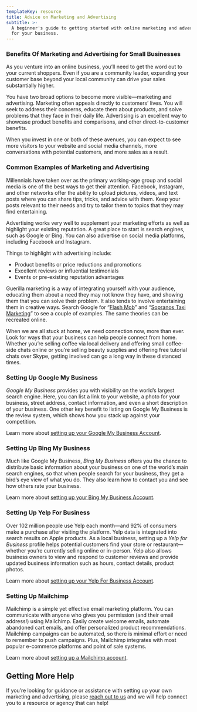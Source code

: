 ```yaml
---
templateKey: resource
title: Advice on Marketing and Advertising
subtitle: >-
  A beginner's guide to getting started with online marketing and advertising
  for your business.
---
```


### Benefits Of Marketing and Advertising for Small Businesses
As you venture into an online business, you’ll need to get the word out to your 
current shoppers. Even if you are a community leader, expanding your customer 
base beyond your local community can drive your sales substantially higher.

You have two broad options to become more visible&mdash;marketing and advertising. 
Marketing often appeals directly to customers’ lives. You will seek to address 
their concerns, educate them about products, and solve problems that they face in 
their daily life. Advertising is an excellent way to showcase product benefits 
and comparisons, and other direct-to-customer benefits. 

When you invest in one or both of these avenues, you can expect to see more 
visitors to your website and social media channels, more conversations with 
potential customers, and more sales as a result. 

### Common Examples of Marketing and Advertising 
Millennials have taken over as the primary working-age group and social 
media is one of the best ways to get their attention. Facebook, Instagram, and 
other networks offer the ability to upload pictures, videos, and text posts 
where you can share tips, tricks, and advice with them. Keep your posts 
relevant to their needs and try to tailor them to topics that they may find 
entertaining. 

Advertising works very well to supplement your marketing efforts as well as 
highlight your existing reputation. A great place to start is search engines, such
as Google or Bing. You can also advertise on social media platforms, including Facebook
and Instagram.

Things to highlight with advertising include:
- Product benefits or price reductions and promotions
- Excellent reviews or influential testimonials
- Events or pre-existing reputation advantages 

Guerilla marketing is a way of integrating yourself with your audience, educating 
them about a need they may not know they have, and showing them that you can 
solve their problem. It also tends to involve entertaining them in creative ways. 
Search Google for “[Flash Mob](https://www.delnext.com/blog/en/most-famous-flash-mobs/)” 
and “[Sopranos Taxi Marketing](http://ta-guerillamarketing.blogspot.com/2011/01/sopranos-dead-mafia-in-cab.html)” 
to see a couple of examples. The same theories can be recreated online.

When we are all stuck at home, we need connection now, more than ever. Look for 
ways that your business can help people connect from home. Whether you’re selling 
coffee via local delivery and offering small coffee-side chats online or you’re 
selling beauty supplies and offering free tutorial chats over Skype, getting 
involved can go a long way in these distanced times. 

### Setting Up Google My Business
_Google My Business_ provides you with visibility on the world’s largest 
search engine. Here, you can list a link to your website, a photo for your 
business, street address, contact information, and even a short description 
of your business. One other key benefit to listing on Google My Business 
is the review system, which shows how you stack up against your competition.

Learn more about [setting up your Google My Business Account](https://support.google.com/business/answer/6300717?hl=en).

### Setting Up Bing My Business
Much like Google My Business, _Bing My Business_ offers you the chance to 
distribute basic information about your business on one of the world’s main 
search engines, so that when people search for your business, they get a 
bird’s eye view of what you do. They also learn how to contact you and see 
how others rate your business. 

Learn more about [setting up your Bing My Business Account](https://synup.com/how-to/claim-add-business-to-bing/).

### Setting Up Yelp For Business
Over 102 million people use Yelp each month&mdash;and 92% of consumers make a 
purchase after visiting the platform. Yelp data is integrated into search results 
on Apple products. As a local business, setting up a _Yelp for Business_ profile 
helps potential customers find your store or restaurant&mdash;whether you’re 
currently selling online or in-person. Yelp also allows business owners to view 
and respond to customer reviews and provide updated business information such 
as hours, contact details, product photos.

Learn more about [setting up your Yelp For Business Account](https://www.yelp-support.com/article/How-do-I-claim-a-business-page?l=en_US).

### Setting Up Mailchimp
Mailchimp is a simple yet effective email marketing platform. You can communicate 
with anyone who gives you permission (and their email address!) using Mailchimp. 
Easily create welcome emails, automate abandoned cart emails, and offer personalized 
product recommendations. Mailchimp campaigns can be automated, so there is minimal 
effort or need to remember to push campaigns. Plus, Mailchimp integrates with most 
popular e-commerce platforms and point of sale systems. 

Learn more about [setting up a Mailchimp account](https://mailchimp.com/resources/getting-started-with-mailchimp/). 

## Getting More Help
If you’re looking for guidance or assistance with setting up your own marketing 
and advertising, please [reach out to us](/merchants) and we will help connect 
you to a resource or agency that can help!
